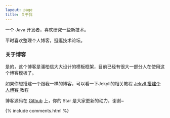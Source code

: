 ```yaml
---
layout: page
title: 关于我 
---
```


一个 Java 开发者，喜欢研究一些新技术。
<p>
平时喜欢整理个人博客，逛逛技术论坛。


<h3> 关于博客 </h3>  

<p>

是的，这个博客是潘柏信大大设计的模板框架，目前已经有很大一部分人在使用这个博客模板了。

<p>

如果你想搭建一个跟我一样的博客，可以看一下Jekyll的相关教程 
<a href="/2016/10/jekyll_tutorials1/"> Jekyll 搭建个人博客 </a>
教程


<p> 

博客源码在 <a target="_blank" href='https://github.com/leopardpan/leopardpan.github.io/'>Github</a> 上，你的 Star 是大家更新的动力，谢谢~

<p> 

<p> 

<p> 


{% include comments.html %}

